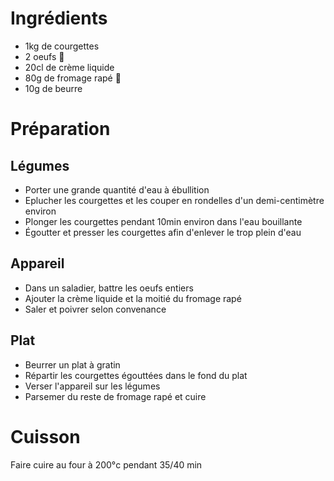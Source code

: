 # Ingrédients

* 1kg de courgettes
* 2 oeufs 🥚
* 20cl de crème liquide
* 80g de fromage rapé 🧀
* 10g de beurre

# Préparation

## Légumes

* Porter une grande quantité d'eau à ébullition
* Eplucher les courgettes et les couper en rondelles d'un demi-centimètre environ
* Plonger les courgettes pendant 10min environ dans l'eau bouillante
* Égoutter et presser les courgettes afin d'enlever le trop plein d'eau

## Appareil

* Dans un saladier, battre les oeufs entiers
* Ajouter la crème liquide et la moitié du fromage rapé
* Saler et poivrer selon convenance

## Plat

* Beurrer un plat à gratin
* Répartir les courgettes égouttées dans le fond du plat
* Verser l'appareil sur les légumes
* Parsemer du reste de fromage rapé et cuire

# Cuisson

Faire cuire au four à 200°c pendant 35/40 min
